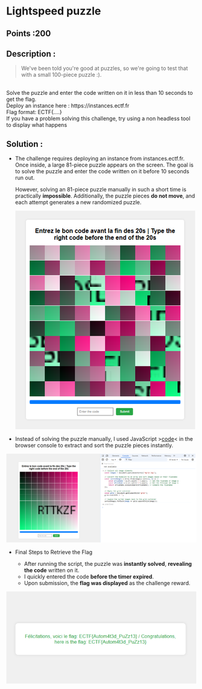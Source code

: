 # Lightspeed puzzle


## Points :200 <br />
## Description : <br />
> We've been told you're good at puzzles, so we're going to test that with a small 100-piece puzzle :).
<br />
Solve the puzzle and enter the code written on it in less than 10 seconds to get the flag.<br />
Deploy an instance here : https://instances.ectf.fr
<br />
Flag format: ECTF{....}
<br />
If you have a problem solving this challenge, try using a non headless tool to display what happens

## Solution : 	<br />
- The challenge requires deploying an instance from instances.ectf.fr. Once inside, a large 81-piece puzzle appears on the screen. The goal is to solve the puzzle and enter the code written on it before 10 seconds run out.

    However, solving an 81-piece puzzle manually in such a short time is practically **impossible**. Additionally, the puzzle pieces **do not move**, and each attempt generates a new randomized puzzle.

    ![alt text](image.png)

- Instead of solving the puzzle manually, I used JavaScript >[code](TRI.js)< in the browser console to extract and sort the puzzle pieces instantly.

![alt text](image-1.png)

- Final Steps to Retrieve the Flag

    - After running the script, the puzzle was **instantly solved**, **revealing the code** written on it.
    - I quickly entered the code **before the timer expired**.
    - Upon submission, the **flag was displayed** as the challenge reward.

![alt text](image-2.png)
